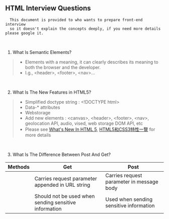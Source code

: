 ## HTML Interview Questions

      This document is provided to who wants to prepare front-end interview
      so it doesn't explain the concepts deeply, if you need more details please google it. 
<br/>

1. What Is Semantic Elements?

> - Elements with a meaning, it can clearly describes its meaning to both the browser and the developer. <br/>
> - I.g., \<header>, \<footer>, \<nav>...
<br/>

2. What Is The New Features in HTML5?

> - Simplified doctype string : \<!DOCTYPE html>
> - Data-* attributes
> - Webstorage
> - Add new elements : \<canvas>, \<header>, \<footer>, \<nav>, geolocation API, audio, vised, web storage DOM API, etc
> - Please see [What's New In HTML 5](https://www.lifewire.com/whats-new-in-html5-3467974), [HTML5和CSS3特性一覽](https://blog.csdn.net/chandoudeyuyi/article/details/69206236) for more details
<br/>

3. What Is The Difference Between Post And Get?

| Methods |  Get |  Post | 
|---|---|---|
|  | Carries request parameter appended in URL string | Carries request parameter in message body | 
|  | Should not be used when sending sensitive information | Used when sending sensitive information | 
<br/>
